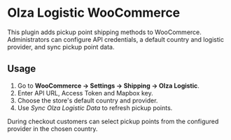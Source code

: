 # Olza Logistic WooCommerce

This plugin adds pickup point shipping methods to WooCommerce. Administrators can configure API credentials, a default country and logistic provider, and sync pickup point data.

## Usage
1. Go to **WooCommerce → Settings → Shipping → Olza Logistic**.
2. Enter API URL, Access Token and Mapbox key.
3. Choose the store's default country and provider.
4. Use *Sync Olza Logistic Data* to refresh pickup points.

During checkout customers can select pickup points from the configured provider in the chosen country.
